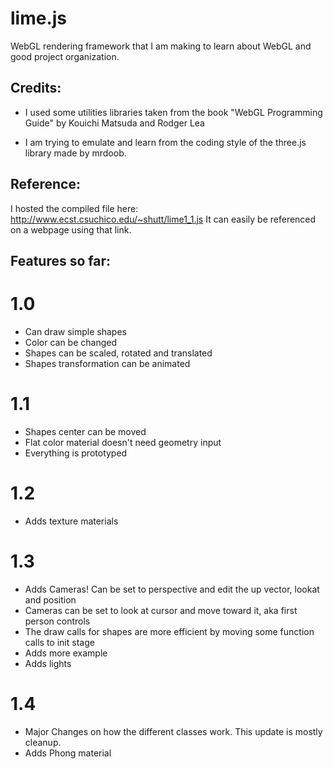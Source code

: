 lime.js
=======

WebGL rendering framework that I am making to learn about WebGL and good project organization.

Credits:
-----
* I used some utilities libraries taken from the book "WebGL Programming Guide" by Kouichi Matsuda and Rodger Lea

* I am trying to emulate and learn from the coding style of the three.js library made by mrdoob.

Reference:
----
I hosted the compiled file here: http://www.ecst.csuchico.edu/~shutt/lime1_1.js
It can easily be referenced on a webpage using that link.

Features so far:
-----
1.0
===
* Can draw simple shapes
* Color can be changed
* Shapes can be scaled, rotated and translated
* Shapes transformation can be animated

1.1
===
* Shapes center can be moved
* Flat color material doesn't need geometry input
* Everything is prototyped

1.2
===
* Adds texture materials

1.3
===
* Adds Cameras! Can be set to perspective and edit the up vector, lookat and position
* Cameras can be set to look at cursor and move toward it, aka first person controls
* The draw calls for shapes are more efficient by moving some function calls to init stage
* Adds more example
* Adds lights

1.4
===
* Major Changes on how the different classes work. This update is mostly cleanup.
* Adds Phong material
